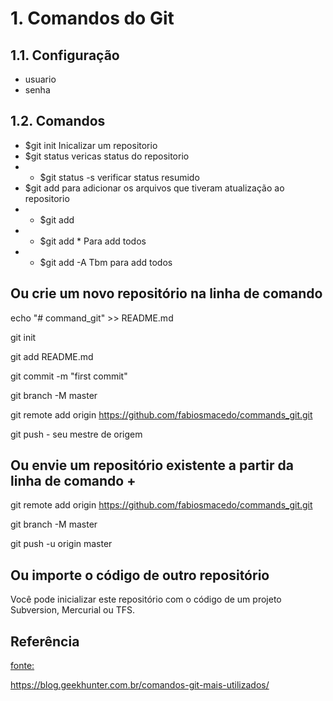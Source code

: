 
# 1. Comandos do Git

## 1.1. Configuração

 - usuario
 - senha

## 1.2. Comandos

 - $git init Inicalizar um repositorio
 - $git status vericas status do repositorio
 - - $git status -s verificar status resumido
 - $git add para adicionar os arquivos que tiveram atualização ao repositorio
 - - $git add <nome do arquivo> 
 - - $git add * Para add todos
 - - $git add -A Tbm para add todos


## Ou crie um novo repositório na linha de comando
echo "# command_git" >> README.md

git init

git add README.md  

git commit -m "first commit"  

git branch -M master  

git remote add origin https://github.com/fabiosmacedo/commands_git.git  

git push - seu mestre de origem

## Ou envie um repositório existente a partir da linha de comando  +
git remote add origin https://github.com/fabiosmacedo/commands_git.git  

git branch -M master  

git push -u origin master  

## Ou importe o código de outro repositório
Você pode inicializar este repositório com o código de um projeto Subversion, Mercurial ou TFS. 

## Referência 

[fonte:](https://blog.geekhunter.com.br/comandos-git-mais-utilizados/)

https://blog.geekhunter.com.br/comandos-git-mais-utilizados/




